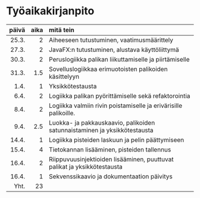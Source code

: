 # Työaikakirjanpito

| päivä | aika | mitä tein    |
| -----:| ---: | :----------- |
| 25.3. | 2    | Aiheeseen tutustuminen, vaatimusmäärittely |
| 27.3. | 2    | JavaFX:n tutustuminen, alustava käyttöliittymä |
| 30.3. | 2    | Peruslogiikka palikan liikuttamiselle ja piirtämiselle |
| 31.3. | 1.5  | Sovelluslogiikkaa erimuotoisten palikoiden käsittelyyn |
| 1.4. | 1  | Yksikkötestausta |
| 6.4. | 2 | Logiikka palikan pyörittämiselle sekä refaktorointia |
| 8.4. | 2 | Logiikka valmiin rivin poistamiselle ja erivärisille palikoille. |
| 9.4. | 2.5 | Luokka- ja pakkauskaavio, palikoiden satunnaistaminen ja yksikkötestausta |
| 14.4. | 1 | Logiikka pisteiden laskuun ja pelin päättymiseen |
| 15.4. | 4 | Tietokannan lisääminen, pisteiden tallennus |
| 16.4. | 2 | Riippuvuusinjektioiden lisääminen, puuttuvat palikat ja yksikkötestausta|
| 16.4. | 1 | Sekvenssikaavio ja dokumentaation päivitys |
| Yht.  | 23  |  |
